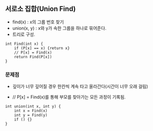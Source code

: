 ## 서로소 집합(Union Find)

- find(x) : x의 그룹 번호 찾기
- union(x, y) : x와 y가 속한 그룹을 하나로 묶어준다.
- 트리로 구성.

```
int Find(int x) {
	if (P[x] == x) {return x}
	// P[x] = Find(x)
	return Find(P[x])
}
```



### 문제점

- 깊이가 너무 깊어질 경우 한칸씩 계속 타고 올라간다(시간이 너무 오래 걸림)

- // P[x] = Find(x)를 통해 부모를 찾아가는 모든 과정이 기록됨.

```
int union(int x, int y) {
	int x = Find(x)
	int y = Find(y)
	if () {}
}
```

